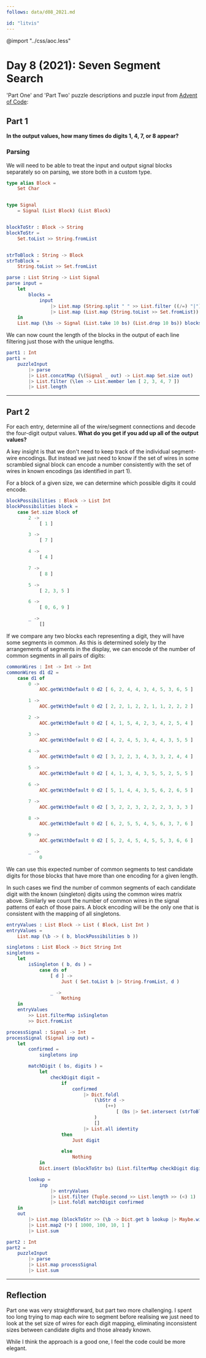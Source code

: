 ```yaml
---
follows: data/d08_2021.md

id: "litvis"
---
```


@import "../css/aoc.less"

# Day 8 (2021): Seven Segment Search

'Part One' and 'Part Two' puzzle descriptions and puzzle input from [Advent of Code](https://adventofcode.com/2021/day/8):

## Part 1

**In the output values, how many times do digits 1, 4, 7, or 8 appear?**

### Parsing

We will need to be able to treat the input and output signal blocks separately so on parsing, we store both in a custom type.

```elm {l}
type alias Block =
    Set Char


type Signal
    = Signal (List Block) (List Block)


blockToStr : Block -> String
blockToStr =
    Set.toList >> String.fromList


strToBlock : String -> Block
strToBlock =
    String.toList >> Set.fromList
```

```elm {l}
parse : List String -> List Signal
parse input =
    let
        blocks =
            input
                |> List.map (String.split " " >> List.filter ((/=) "|"))
                |> List.map (List.map (String.toList >> Set.fromList))
    in
    List.map (\bs -> Signal (List.take 10 bs) (List.drop 10 bs)) blocks
```

We can now count the length of the blocks in the output of each line filtering just those with the unique lengths.

```elm {l r}
part1 : Int
part1 =
    puzzleInput
        |> parse
        |> List.concatMap (\(Signal _ out) -> List.map Set.size out)
        |> List.filter (\len -> List.member len [ 2, 3, 4, 7 ])
        |> List.length
```

---

## Part 2

For each entry, determine all of the wire/segment connections and decode the four-digit output values. **What do you get if you add up all of the output values?**

A key insight is that we don't need to keep track of the individual segment-wire encodings. But instead we just need to know if the set of wires in some scrambled signal block can encode a number consistently with the set of wires in known encodings (as identified in part 1).

For a block of a given size, we can determine which possible digits it could encode.

```elm {l}
blockPossibilities : Block -> List Int
blockPossibilities block =
    case Set.size block of
        2 ->
            [ 1 ]

        3 ->
            [ 7 ]

        4 ->
            [ 4 ]

        7 ->
            [ 8 ]

        5 ->
            [ 2, 3, 5 ]

        6 ->
            [ 0, 6, 9 ]

        _ ->
            []
```

If we compare any two blocks each representing a digit, they will have some segments in common. As this is determined solely by the arrangements of segments in the display, we can encode of the number of common segments in all pairs of digits:

```elm {l}
commonWires : Int -> Int -> Int
commonWires d1 d2 =
    case d1 of
        0 ->
            AOC.getWithDefault 0 d2 [ 6, 2, 4, 4, 3, 4, 5, 3, 6, 5 ]

        1 ->
            AOC.getWithDefault 0 d2 [ 2, 2, 1, 2, 2, 1, 1, 2, 2, 2 ]

        2 ->
            AOC.getWithDefault 0 d2 [ 4, 1, 5, 4, 2, 3, 4, 2, 5, 4 ]

        3 ->
            AOC.getWithDefault 0 d2 [ 4, 2, 4, 5, 3, 4, 4, 3, 5, 5 ]

        4 ->
            AOC.getWithDefault 0 d2 [ 3, 2, 2, 3, 4, 3, 3, 2, 4, 4 ]

        5 ->
            AOC.getWithDefault 0 d2 [ 4, 1, 3, 4, 3, 5, 5, 2, 5, 5 ]

        6 ->
            AOC.getWithDefault 0 d2 [ 5, 1, 4, 4, 3, 5, 6, 2, 6, 5 ]

        7 ->
            AOC.getWithDefault 0 d2 [ 3, 2, 2, 3, 2, 2, 2, 3, 3, 3 ]

        8 ->
            AOC.getWithDefault 0 d2 [ 6, 2, 5, 5, 4, 5, 6, 3, 7, 6 ]

        9 ->
            AOC.getWithDefault 0 d2 [ 5, 2, 4, 5, 4, 5, 5, 3, 6, 6 ]

        _ ->
            0
```

We can use this expected number of common segments to test candidate digits for those blocks that have more than one encoding for a given length.

In such cases we find the number of common segments of each candidate digit with the known (singleton) digits using the common wires matrix above. Similarly we count the number of common wires in the signal patterns of each of those pairs. A block encoding will be the only one that is consistent with the mapping of all singletons.

```elm {l}
entryValues : List Block -> List ( Block, List Int )
entryValues =
    List.map (\b -> ( b, blockPossibilities b ))
```

```elm {l}
singletons : List Block -> Dict String Int
singletons =
    let
        isSingleton ( b, ds ) =
            case ds of
                [ d ] ->
                    Just ( Set.toList b |> String.fromList, d )

                _ ->
                    Nothing
    in
    entryValues
        >> List.filterMap isSingleton
        >> Dict.fromList
```

```elm {l}
processSignal : Signal -> Int
processSignal (Signal inp out) =
    let
        confirmed =
            singletons inp

        matchDigit ( bs, digits ) =
            let
                checkDigit digit =
                    if
                        confirmed
                            |> Dict.foldl
                                (\bStr d ->
                                    (++)
                                        [ (bs |> Set.intersect (strToBlock bStr) |> Set.size) == commonWires digit d ]
                                )
                                []
                            |> List.all identity
                    then
                        Just digit

                    else
                        Nothing
            in
            Dict.insert (blockToStr bs) (List.filterMap checkDigit digits |> List.head |> Maybe.withDefault 0)

        lookup =
            inp
                |> entryValues
                |> List.filter (Tuple.second >> List.length >> (<) 1)
                |> List.foldl matchDigit confirmed
    in
    out
        |> List.map (blockToStr >> (\b -> Dict.get b lookup |> Maybe.withDefault 0))
        |> List.map2 (*) [ 1000, 100, 10, 1 ]
        |> List.sum
```

```elm {l r}
part2 : Int
part2 =
    puzzleInput
        |> parse
        |> List.map processSignal
        |> List.sum
```

---

## Reflection

Part one was very straightforward, but part two more challenging. I spent too long trying to map each wire to segment before realising we just need to look at the set size of wires for each digit mapping, eliminating inconsistent sizes between candidate digits and those already known.

While I think the approach is a good one, I feel the code could be more elegant.
